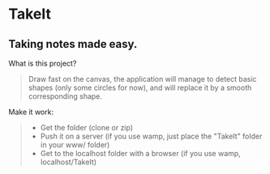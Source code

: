 # TakeIt
## Taking notes made easy.

What is this project?

> Draw fast on the canvas, the application will manage to detect basic shapes (only some circles for now), and will replace it by a smooth corresponding shape.

Make it work:

>- Get the folder (clone or zip)
>- Push it on a server (if you use wamp, just place the "TakeIt" folder in your www/ folder)
>- Get to the localhost folder with a browser (if you use wamp, localhost/TakeIt)
